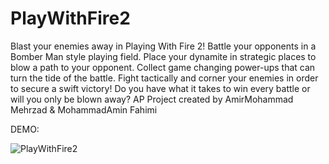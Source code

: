# PlayWithFire2
Blast your enemies away in Playing With Fire 2! Battle your opponents in a Bomber Man style playing field. Place your dynamite in strategic places to blow a path to your opponent. Collect game changing power-ups that can turn the tide of the battle. Fight tactically and corner your enemies in order to secure a swift victory! Do you have what it takes to win every battle or will you only be blown away?
AP Project
created by AmirMohammad Mehrzad & MohammadAmin Fahimi

DEMO:

![PlayWithFire2](https://user-images.githubusercontent.com/92620371/180606787-22d01e52-e701-437e-a7e7-1ff1935ff959.gif)
